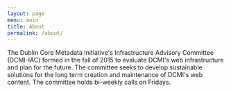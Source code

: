 ```yaml
---
layout: page
menu: main
title: About
permalink: /about/
---
```


The Dublin Core Metadata Initiative's Infrastructure Advisory Committee (DCMI-IAC) formed in the fall of 2015 to evaluate DCMI's web infrastructure and plan for the future. The committee seeks to develop sustainable solutions for the long term creation and maintenance of DCMI's web content. The committee holds bi-weekly calls on Fridays.